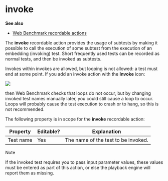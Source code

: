 # invoke

**See also**

- [Web Benchmark recordable actions](/docs/Web%20and%20app%20UIs/Web%20Benchmark%20recordable%20actions)

The **invoke** recordable action provides the usage of subtests by making it possible to call the execution of some subtest from the execution of an embedding (invoking) test. Short frequently used tests can be recorded as normal tests, and then be invoked as subtests.

Invokes within invokes are allowed, but looping is not allowed: a test must end at some point. If you add an invoke action with the **Invoke** icon:

![](/api/Web%20and%20app%20UIs/Web%20Benchmark%20recordable%20actions/assets/4a6d96d0-8cbd-4436-bbdb-6019b0f55839.png)

then Web Benchmark checks that loops do not occur, but by changing invoked test names manually later, you could still cause a loop to occur. Loops will probably cause the test execution to crash or to hang, so this is not recommended.

The following property is in scope for the **invoke** recordable action:

|**Property**|**Editable?**|**Explanation**|
|--------|--------|--------|
|Test name|Yes     |The name of the test to be invoked.|



> [!NOTE]
> If the invoked test requires you to pass input parameter values, these values must be entered as part of this action, or else the playback engine will report them as missing.

 
